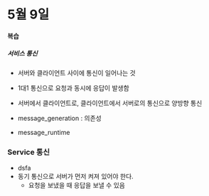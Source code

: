 # 5월 9일
#### 복습
##### 서비스 통신
- 서버와 클라이언트 사이에 통신이 일어나는 것
- 1대1 통신으로 요청과 동시에 응답이 발생함
- 서버에서 클라이언트로, 클라이언트에서 서버로의 통신으로 양방향 통신

- message_generation : 의존성
- message_runtime

### Service 통신
- dsfa
- 동기 통신으로 서버가 먼저 켜져 있어야 한다.
  - 요청을 보냈을 때 응답을 보낼 수 있음
